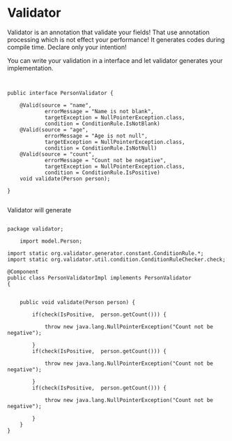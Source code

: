 # Validator
Validator is an annotation that validate your fields! That use annotation processing which is not effect your performance! It generates codes during compile time.
Declare only your intention!


You can write your validation in a interface and let validator generates your implementation.
```


public interface PersonValidator {

    @Valid(source = "name",
            errorMessage = "Name is not blank",
            targetException = NullPointerException.class,
            condition = ConditionRule.IsNotBlank)
    @Valid(source = "age",
            errorMessage = "Age is not null",
            targetException = NullPointerException.class,
            condition = ConditionRule.IsNotNull)
    @Valid(source = "count",
            errorMessage = "Count not be negative",
            targetException = NullPointerException.class,
            condition = ConditionRule.IsPositive)
    void validate(Person person);

}
            
```


Validator will generate


```

package validator;

    import model.Person;

import static org.validator.generator.constant.ConditionRule.*;
import static org.validator.util.condition.ConditionRuleChecker.check;

@Component
public class PersonValidatorImpl implements PersonValidator
{


    public void validate(Person person) {

        if(check(IsPositive,  person.getCount())) {

            throw new java.lang.NullPointerException("Count not be negative");

        }
        if(check(IsPositive,  person.getCount())) {

            throw new java.lang.NullPointerException("Count not be negative");

        }
        if(check(IsPositive,  person.getCount())) {

            throw new java.lang.NullPointerException("Count not be negative");

        }
    }
}

```
